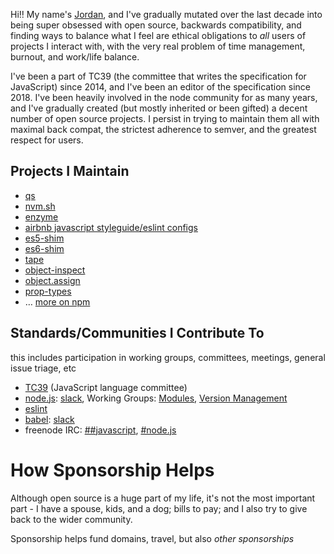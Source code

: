 <!--
**ljharb/ljharb** is a ✨ _special_ ✨ repository because its `README.md` (this file) appears on your GitHub profile.

Here are some ideas to get you started:

- 🔭 I’m currently working on ...
- 🌱 I’m currently learning ...
- 👯 I’m looking to collaborate on ...
- 🤔 I’m looking for help with ...
- 💬 Ask me about ...
- 📫 How to reach me: ...
- 😄 Pronouns: ...
- ⚡ Fun fact: ...
-->

Hi‼ My name's [Jordan](https://twitter.com/ljharb), and I've gradually mutated over the last decade into being super obsessed with open source, backwards compatibility, and finding ways to balance what I feel are ethical obligations to *all* users of projects I interact with, with the very real problem of time management, burnout, and work/life balance.

I've been a part of TC39 (the committee that writes the specification for JavaScript) since 2014, and I've been an editor of the specification since 2018. I've been heavily involved in the node community for as many years, and I've gradually created (but mostly inherited or been gifted) a decent number of open source projects. I persist in trying to maintain them all with maximal back compat, the strictest adherence to semver, and the greatest respect for users.

## Projects I Maintain
 - [qs](https://github.com/ljharb/qs)
 - [nvm.sh](https://github.com/nvm-sh/nvm)
 - [enzyme](https://github.com/enzymejs/enzyme)
 - [airbnb javascript styleguide/eslint configs](https://github.com/airbnb/javascript)
 - [es5-shim](https://github.com/es-shims/es5-shim)
 - [es6-shim](https://github.com/paulmillr/es6-shim)
 - [tape](https://github.com/substack/tape)
 - [object-inspect](https://github.com/inspect-js/object-inspect)
 - [object.assign](https://github.com/ljharb/object.assign)
 - [prop-types](https://github.com/facebook/prop-types)
 - … [more on npm](https://www.npmjs.com/~ljharb)

## Standards/Communities I Contribute To
<caption>this includes participation in working groups, committees, meetings, general issue triage, etc</caption>

 - [TC39](https://tc39.es/) (JavaScript language committee)
 - [node.js](https://nodejs.org/): [slack](https://node-js.slack.com/), Working Groups: [Modules](https://github.com/nodejs/modules), [Version Management](https://github.com/nodejs/version-management)
 - [eslint](https://github.com/eslint/eslint/issues?utf8=✓&q=commenter%3Aljharb)
 - [babel](https://github.com/babel/babel/issues?utf8=✓&q=commenter%3Aljharb): [slack](https://babeljs.slack.com/)
 - freenode IRC: [##javascript](http://webchat.freenode.net/?channels=javascript), [#node.js](http://webchat.freenode.net/?channels=node.js)

# How Sponsorship Helps

Although open source is a huge part of my life, it's not the most important part - I have a spouse, kids, and a dog; bills to pay; and I also try to give back to the wider community.

Sponsorship helps fund domains, travel, but also *other sponsorships*
